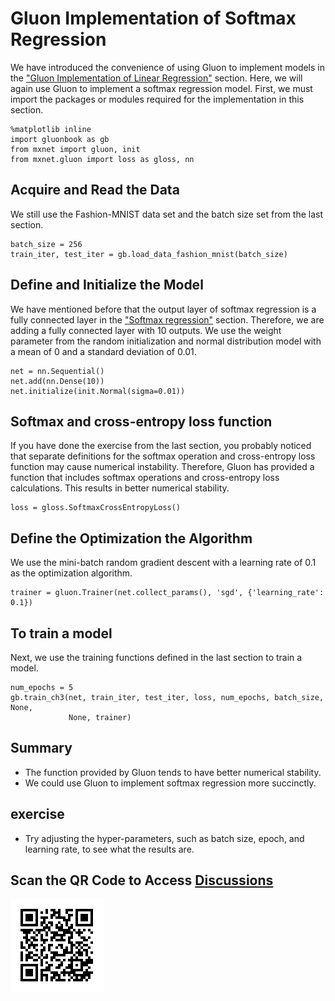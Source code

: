 # Gluon Implementation of Softmax Regression

We have introduced the convenience of using Gluon to implement models in the ["Gluon Implementation of Linear Regression"](linear-regression-gluon.md) section. Here, we will again use Gluon to implement a softmax regression model. First, we must import the packages or modules required for the implementation in this section.

```{.python .input  n=1}
%matplotlib inline
import gluonbook as gb
from mxnet import gluon, init
from mxnet.gluon import loss as gloss, nn
```

## Acquire and Read the Data

We still use the Fashion-MNIST data set and the batch size set from the last section.

```{.python .input  n=2}
batch_size = 256
train_iter, test_iter = gb.load_data_fashion_mnist(batch_size)
```

## Define and Initialize the Model

We have mentioned before that the output layer of softmax regression is a fully connected layer in the ["Softmax regression"](softmax-regression.md) section. Therefore, we are adding a fully connected layer with 10 outputs. We use the weight parameter from the random initialization and normal distribution model with a mean of 0 and a standard deviation of 0.01.

```{.python .input  n=3}
net = nn.Sequential()
net.add(nn.Dense(10))
net.initialize(init.Normal(sigma=0.01))
```

## Softmax and cross-entropy loss function

If you have done the exercise from the last section, you probably noticed that separate definitions for the softmax operation and cross-entropy loss function may cause numerical instability. Therefore, Gluon has provided a function that includes softmax operations and cross-entropy loss calculations. This results in better numerical stability.

```{.python .input  n=4}
loss = gloss.SoftmaxCrossEntropyLoss()
```

## Define the Optimization the Algorithm

We use the mini-batch random gradient descent with a learning rate of 0.1 as the optimization algorithm.

```{.python .input  n=5}
trainer = gluon.Trainer(net.collect_params(), 'sgd', {'learning_rate': 0.1})
```

## To train a model

Next, we use the training functions defined in the last section to train a model.

```{.python .input  n=6}
num_epochs = 5
gb.train_ch3(net, train_iter, test_iter, loss, num_epochs, batch_size, None,
             None, trainer)
```

## Summary

* The function provided by Gluon tends to have better numerical stability.
* We could use Gluon to implement softmax regression more succinctly. 

## exercise

* Try adjusting the hyper-parameters, such as batch size, epoch, and learning rate, to see what the results are.

## Scan the QR Code to Access [Discussions](https://discuss.gluon.ai/t/topic/740)

![](../img/qr_softmax-regression-gluon.svg)
